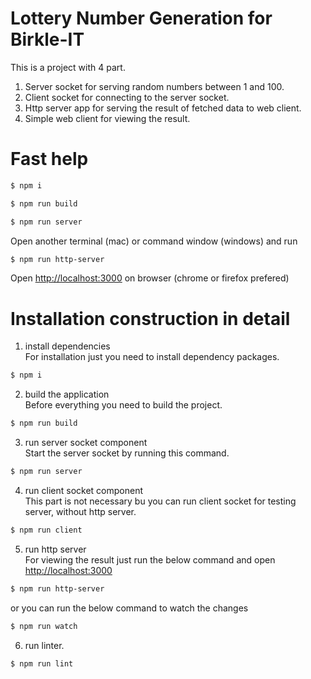 # Lottery Number Generation for Birkle-IT
This is a project with 4 part.
1. Server socket for serving random numbers between 1 and 100.
2. Client socket for connecting to the server socket.
3. Http server app for serving the result of fetched data to web client.
4. Simple web client for viewing the result.

# Fast help

```sh
$ npm i
```

```sh
$ npm run build
```
```sh
$ npm run server
```
Open another terminal (mac) or command window (windows) and run 
```sh
$ npm run http-server
```

Open [http://localhost:3000]() on browser (chrome or firefox prefered)


# Installation construction in detail

1. install dependencies\
For installation just you need to install dependency packages.
```sh
$ npm i
``` 

2. build the application\
Before everything you need to build the project.
```sh
$ npm run build
```


3. run server socket component\
Start the server socket by running this command.
```sh
$ npm run server
```


4. run client socket component\
This part is not necessary bu you can run client socket for testing server, without http server.
```sh
$ npm run client
```


5. run http server\
For viewing the result just run the below command and open [http://localhost:3000]()
```sh
$ npm run http-server
```
or you can run the below command to watch the changes
```sh
$ npm run watch
```

6. run linter.
```sh
$ npm run lint
```


